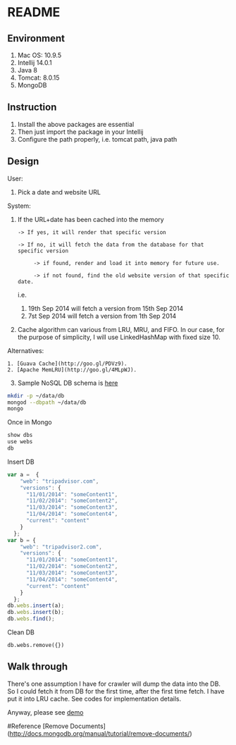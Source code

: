 # README

## Environment
1. Mac OS: 10.9.5
2. Intellij 14.0.1
3. Java 8
4. Tomcat: 8.0.15
5. MongoDB

## Instruction
1. Install the above packages are essential
2. Then just import the package in your Intellij
3. Configure the path properly, i.e. tomcat path, java path

## Design
User:

1. Pick a date and website URL

System:

1. If the URL+date has been cached into the memory

       -> If yes, it will render that specific version

       -> If no, it will fetch the data from the database for that specific version

            -> if found, render and load it into memory for future use.

            -> if not found, find the old website version of that specific date.

   i.e.

   1. 19th Sep 2014 will fetch a version from 15th Sep 2014
   2. 7st Sep 2014 will fetch a version from 1th Sep 2014

2. Cache algorithm can various from LRU, MRU, and FIFO. In our case, for the
purpose of simplicity, I will use LinkedHashMap with fixed size 10.

Alternatives:

    1. [Guava Cache](http://goo.gl/PDVz9).
    2. [Apache MemLRU](http://goo.gl/4MLpWJ).

3. Sample NoSQL DB schema is [here](./resource/document.json)

``` bash
mkdir -p ~/data/db
mongod --dbpath ~/data/db
mongo
```

Once in Mongo
``` bash
show dbs
use webs
db

```

Insert DB
``` javascript
var a =  {
    "web": "tripadvisor.com",
    "versions": {
      "11/01/2014": "someContent1",
      "11/02/2014": "someContent2",
      "11/03/2014": "someContent3",
      "11/04/2014": "someContent4",
      "current": "content"
    }
  };
var b = {
    "web": "tripadvisor2.com",
    "versions": {
      "11/01/2014": "someContent1",
      "11/02/2014": "someContent2",
      "11/03/2014": "someContent3",
      "11/04/2014": "someContent4",
      "current": "content"
    }
  };
db.webs.insert(a);
db.webs.insert(b);
db.webs.find();
```

Clean DB
```
db.webs.remove({})
```

## Walk through
There's one assumption I have for crawler will dump the data into the DB.
So I could fetch it from DB for the first time, after the first time fetch.
I have put it into LRU cache. See codes for implementation details.

Anyway, please see [demo](./demo/demo.mp4)


#Reference
[Remove Documents]
(http://docs.mongodb.org/manual/tutorial/remove-documents/)
